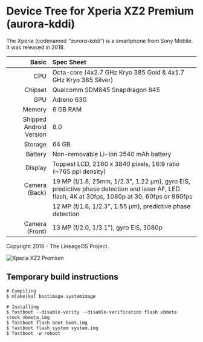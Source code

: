 # Device Tree for Xperia XZ2 Premium (aurora-kddi)
The Xperia (codenamed _"aurora-kddi"_) is a smartphone from Sony Mobile.
It was released in 2018.

| Basic                   | Spec Sheet                                                                                                                                    |
| -----------------------:|:--------------------------------------------------------------------------------------------------------------------------------------------- |
| CPU                     | Octa-core (4x2.7 GHz Kryo 385 Gold & 4x1.7 GHz Kryo 385 Silver)                                                                               |
| Chipset                 | Qualcomm SDM845 Snapdragon 845                                                                                                                |
| GPU                     | Adreno 630                                                                                                                                    |
| Memory                  | 6 GB RAM                                                                                                                                      |
| Shipped Android Version | 8.0                                                                                                                                           |
| Storage                 | 64 GB                                                                                                                                         |
| Battery                 | Non-removable Li-Ion 3540 mAh battery                                                                                                         |
| Display                 | Toppest LCD, 2160 x 3840 pixels, 16:9 ratio (~765 ppi density)                                                                                |
| Camera (Back)           | 19 MP (f/1.8, 25mm, 1/2.3", 1.22 µm), gyro EIS, predictive phase detection and laser AF, LED flash, 4K at 30fps, 1080p at 30, 60fps or 960fps |
|                         | 12 MP (f/1.6, 1/2.3", 1.55 µm), predictive phase detection                                                                                    |
| Camera (Front)          | 13 MP (f/2.0, 1/3.1"), gyro EIS, 1080p                                                                                                        |

Copyright 2018 - The LineageOS Project.

![Xperia XZ2 Premium](https://images-na.ssl-images-amazon.com/images/I/61G48YhuWmL._AC_SL1200_.jpg "Xperia XZ2 Premium")


## Temporary build instructions

```
# Compiling
$ m[ake|ka] bootimage systemimage

# Installing
$ fastboot --disable-verity --disable-verification flash vbmeta stock_vbmeta.img
$ fastboot flash boot boot.img
$ fastboot flash system system.img
$ fastboot -w reboot
```

